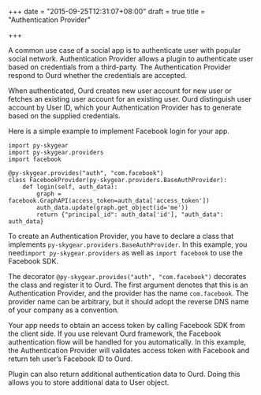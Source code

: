 +++
date = "2015-09-25T12:31:07+08:00"
draft = true
title = "Authentication Provider"

+++

A common use case of a social app is to authenticate user with popular social network. Authentication Provider allows a plugin to authenticate user based on credentials from a third-party. The Authentication Provider respond to Ourd whether the credentials are accepted.

When authenticated, Ourd creates new user account for new user or fetches an existing user account for an existing user. Ourd distinguish user account by User ID, which your Authentication Provider has to generate based on the supplied credentials.

Here is a simple example to implement Facebook login for your app.

```
import py-skygear
import py-skygear.providers
import facebook

@py-skygear.provides("auth", "com.facebook")
class FacebookProvider(py-skygear.providers.BaseAuthProvider):
    def login(self, auth_data):
        graph = facebook.GraphAPI(access_token=auth_data['access_token'])
        auth_data.update(graph.get_object(id='me'))
        return {"principal_id": auth_data['id'], "auth_data": auth_data}
```

To create an Authentication Provider, you have to declare a class that implements `py-skygear.providers.BaseAuthProvider`. In this example, you need`import py-skygear.providers` as well as `import facebook` to use the Facebook SDK.

The decorator `@py-skygear.provides("auth", "com.facebook")` decorates the class and register it to Ourd. The first argument denotes that this is an Authentication Provider, and the provider has the name `com.facebook`. The provider name can be arbitrary, but it should adopt the reverse DNS name of your company as a convention.

Your app needs to obtain an access token by calling Facebook SDK from the client side. If you use relevant Ourd framework, the Facebook authentication flow will be handled for you automatically. In this example, the Authentication Provider will validates access token with Facebook and return teh user’s Facebook ID to Ourd.

Plugin can also return additional authentication data to Ourd. Doing this allows you to store additional data to User object.
